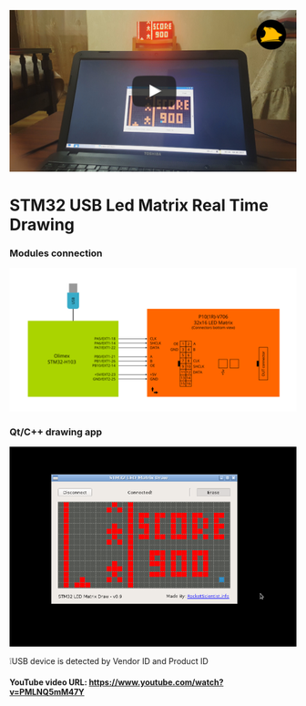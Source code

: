 [![STM32 USB P10 Led Matrix Drawing in Real Time with Qt/C++ App - Youtube](./cover.jpg)](https://www.youtube.com/watch?v=PMLNQ5mM47Y)
# STM32 USB Led Matrix Real Time Drawing

### Modules connection
![Modules connection diagram](./Connection.png)

### Qt/C++ drawing app
![Qt ppp screenshot](./Screenshot.png)

:grey_exclamation:USB device is detected by Vendor ID and Product ID

#### YouTube video URL: https://www.youtube.com/watch?v=PMLNQ5mM47Y
